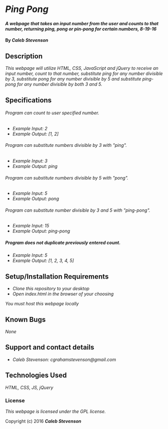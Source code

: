 # _Ping Pong_

#### _A webpage that takes an input number from the user and counts to that number, returning ping, pong or pin-pong for certain numbers, 8-19-16_

#### By _**Caleb Stevenson**_

## Description

_This webpage will utilize HTML, CSS, JavaScript and jQuery to receive an input number, count to that number, substitute ping for any number divisible by 3, substitute pong for any number divisible by 5 and substitute ping-pong for any number divisible by both 3 and 5._

## Specifications

###### Program can count to user specified number.
* _Example Input: 2_
* _Example Output: [1, 2]_

###### Program can substitute numbers divisible by 3 with "ping".
* _Example Input: 3_
* _Example Output: ping_

###### Program can substitute numbers divisible by 5 with "pong".
* _Example Input: 5_
* _Example Output: pong_

###### Program can substitute number divisible by 3 and 5 with "ping-pong".
* _Example Input: 15_
* _Example Output: ping-pong_

##### Program does not duplicate previously entered count.
* _Example Input: 5_
* _Example Output: [1, 2, 3, 4, 5]_

## Setup/Installation Requirements

* _Clone this repository to your desktop_
* _Open index.html in the browser of your choosing_

_You must host this webpage locally_

## Known Bugs

_None_

## Support and contact details

* _Caleb Stevenson: cgrahamstevenson@gmail.com_

## Technologies Used

_HTML,
CSS,
JS,
jQuery_

### License

*This webpage is licensed under the GPL license.*

Copyright (c) 2016 **_Caleb Stevenson_**
